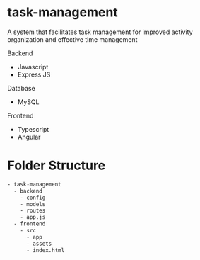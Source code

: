 # task-management
A system that facilitates task management for improved activity organization and effective time management

Backend
  - Javascript
  - Express JS

Database
  - MySQL

Frontend
  - Typescript
  - Angular

# Folder Structure
```bash
- task-management
  - backend
    - config
    - models
    - routes
    - app.js
  - frontend
    - src
      - app
      - assets
      - index.html
```
